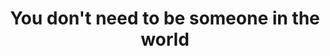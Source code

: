 ---
pid: LLP243
title: You don't need to be someone in the world
location_transcription: 
zipcode: '19140'
outside_phl: 
neighborhood: Hunting Park
age: '12'
age_range: 6-13
instagram: 
image_file_name: LLP_243.jpg
proposal_transcription: You don't need to be someone in the world you need to see
  how you act for you can be someone in the world.
topic: Uplifting
topic_summary: '0'
type: Sculpture Statue,Plaque
keywords_other: 
credit: Anayely Goldamez
image_labels: 
twitter: 
facebook: 
permalink: "/monuments/llp243/"
layout: item-page
---